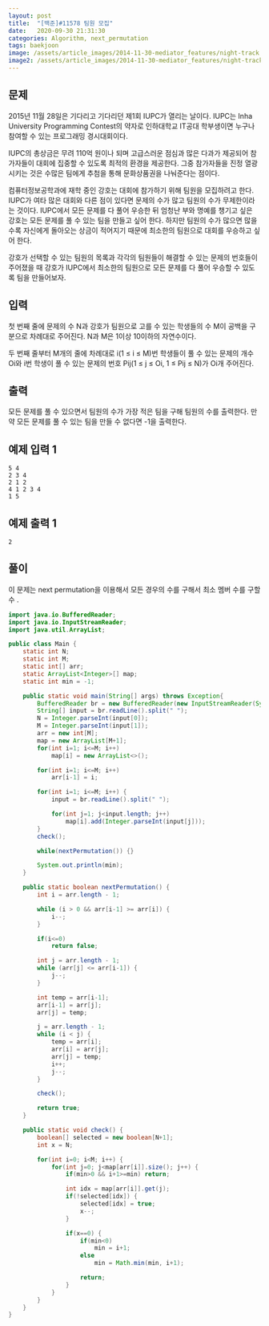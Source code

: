 ```yaml
---
layout: post
title:  "[백준]#11578 팀원 모집"
date:   2020-09-30 21:31:30
categories: Algorithm, next_permutation
tags: baekjoon
image: /assets/article_images/2014-11-30-mediator_features/night-track.JPG
image2: /assets/article_images/2014-11-30-mediator_features/night-track-mobile.JPG
---
```


문제
--------------------

2015년 11월 28일은 기다리고 기다리던 제1회 IUPC가 열리는 날이다. IUPC는 Inha University Programming Contest의 약자로 인하대학교 IT공대 학부생이면 누구나 참여할 수 있는 프로그래밍 경시대회이다. 

IUPC의 총상금은 무려 110억 원이나 되며 고급스러운 점심과 많은 다과가 제공되어 참가자들이 대회에 집중할 수 있도록 최적의 환경을 제공한다. 그중 참가자들을 진정 열광시키는 것은 수많은 팀에게 추첨을 통해 문화상품권을 나눠준다는 점이다.

컴퓨터정보공학과에 재학 중인 강호는 대회에 참가하기 위해 팀원을 모집하려고 한다. IUPC가 여타 많은 대회와 다른 점이 있다면 문제의 수가 많고 팀원의 수가 무제한이라는 것이다. IUPC에서 모든 문제를 다 풀어 우승한 뒤 엄청난 부와 명예를 챙기고 싶은 강호는 모든 문제를 풀 수 있는 팀을 만들고 싶어 한다. 하지만 팀원의 수가 많으면 많을수록 자신에게 돌아오는 상금이 적어지기 때문에 최소한의 팀원으로 대회를 우승하고 싶어 한다.

강호가 선택할 수 있는 팀원의 목록과 각각의 팀원들이 해결할 수 있는 문제의 번호들이 주어졌을 때 강호가 IUPC에서 최소한의 팀원으로 모든 문제를 다 풀어 우승할 수 있도록 팀을 만들어보자.

입력
---------------------------

첫 번째 줄에 문제의 수 N과 강호가 팀원으로 고를 수 있는 학생들의 수 M이 공백을 구분으로 차례대로 주어진다. N과 M은 1이상 10이하의 자연수이다.

두 번째 줄부터 M개의 줄에 차례대로 i(1 ≤ i ≤ M)번 학생들이 풀 수 있는 문제의 개수 Oi와 i번 학생이 풀 수 있는 문제의 번호 Pij(1 ≤ j ≤ Oi, 1 ≤ Pij ≤ N)가 Oi개 주어진다.

출력
----------------

모든 문제를 풀 수 있으면서 팀원의 수가 가장 적은 팀을 구해 팀원의 수를 출력한다. 만약 모든 문제를 풀 수 있는 팀을 만들 수 없다면 -1을 출력한다.

예제 입력 1 
----------------------

```
5 4
2 3 4
2 1 2
4 1 2 3 4
1 5
```

예제 출력 1 
------------------------

```
2
```

풀이
--------------------------

이 문제는 next permutation을 이용해서 모든 경우의 수를 구해서 최소 멤버 수를 구할 수 .

```java
import java.io.BufferedReader;
import java.io.InputStreamReader;
import java.util.ArrayList;

public class Main {
    static int N;
    static int M;
    static int[] arr;
    static ArrayList<Integer>[] map;
    static int min = -1;

    public static void main(String[] args) throws Exception{
        BufferedReader br = new BufferedReader(new InputStreamReader(System.in));
        String[] input = br.readLine().split(" ");
        N = Integer.parseInt(input[0]);
        M = Integer.parseInt(input[1]);
        arr = new int[M];
        map = new ArrayList[M+1];
        for(int i=1; i<=M; i++)
            map[i] = new ArrayList<>();

        for(int i=1; i<=M; i++)
            arr[i-1] = i;

        for(int i=1; i<=M; i++) {
            input = br.readLine().split(" ");

            for(int j=1; j<input.length; j++)
                map[i].add(Integer.parseInt(input[j]));
        }
        check();

        while(nextPermutation()) {}

        System.out.println(min);
    }

    public static boolean nextPermutation() {
        int i = arr.length - 1;

        while (i > 0 && arr[i-1] >= arr[i]) {
            i--;
        }

        if(i<=0)
            return false;

        int j = arr.length - 1;
        while (arr[j] <= arr[i-1]) {
            j--;
        }

        int temp = arr[i-1];
        arr[i-1] = arr[j];
        arr[j] = temp;

        j = arr.length - 1;
        while (i < j) {
            temp = arr[i];
            arr[i] = arr[j];
            arr[j] = temp;
            i++;
            j--;
        }

        check();

        return true;
    }

    public static void check() {
        boolean[] selected = new boolean[N+1];
        int x = N;

        for(int i=0; i<M; i++) {
            for(int j=0; j<map[arr[i]].size(); j++) {
                if(min>0 && i+1>=min) return;

                int idx = map[arr[i]].get(j);
                if(!selected[idx]) {
                    selected[idx] = true;
                    x--;
                }

                if(x==0) {
                    if(min<0)
                        min = i+1;
                    else
                        min = Math.min(min, i+1);

                    return;
                }
            }
        }
    }
}
```
